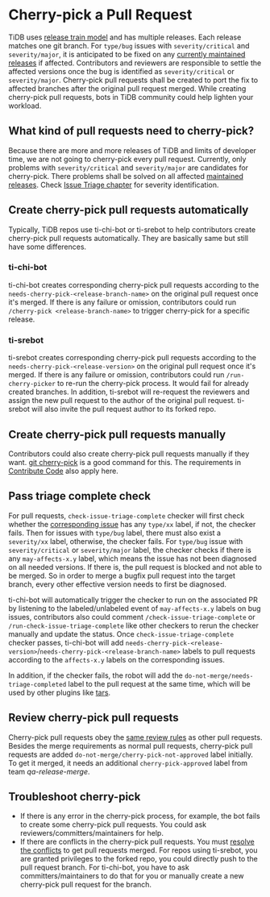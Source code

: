 # Cherry-pick a Pull Request

TiDB uses [release train model](../project-management/release-train-model.md) and has multiple releases. Each release matches one git branch. For `type/bug` issues with `severity/critical` and `severity/major`, it is anticipated to be fixed on any [currently maintained releases](https://pingcap.github.io/tidb-dev-guide/project-management/release-train-model.html#current-maintained-releases) if affected. Contributors and reviewers are responsible to settle the affected versions once the bug is identified as `severity/critical` or `severity/major`. Cherry-pick pull requests shall be created to port the fix to affected branches after the original pull request merged. While creating cherry-pick pull requests, bots in TiDB community could help lighten your workload.

## What kind of pull requests need to cherry-pick?

Because there are more and more releases of TiDB and limits of developer time, we are not going to cherry-pick every pull request. Currently, only problems with `severity/critical` and `severity/major` are candidates for cherry-pick. There problems shall be solved on all affected [maintained releases](https://pingcap.github.io/tidb-dev-guide/project-management/release-train-model.html#current-maintained-releases). Check [Issue Triage chapter](issue-triage.md) for severity identification.

## Create cherry-pick pull requests automatically

Typically, TiDB repos use ti-chi-bot or ti-srebot to help contributors create cherry-pick pull requests automatically. They are basically same but still have some differences.

### ti-chi-bot

ti-chi-bot creates corresponding cherry-pick pull requests according to the `needs-cherry-pick-<release-branch-name>` on the original pull request once it's merged. If there is any failure or omission, contributors could run `/cherry-pick <release-branch-name>` to trigger cherry-pick for a specific release.

### ti-srebot

ti-srebot creates corresponding cherry-pick pull requests according to the `needs-cherry-pick-<release-version>` on the original pull request once it's merged. If there is any failure or omission, contributors could run `/run-cherry-picker` to re-run the cherry-pick process. It would fail for already created branches. In addition, ti-srebot will re-request the reviewers and assign the new pull request to the author of the original pull request. ti-srebot will also invite the pull request author to its forked repo.

## Create cherry-pick pull requests manually

Contributors could also create cherry-pick pull requests manually if they want. [git cherry-pick](https://git-scm.com/docs/git-cherry-pick) is a good command for this. The requirements in [Contribute Code](contribute-code.md) also apply here.

## Pass triage complete check

For pull requests, `check-issue-triage-complete` checker will first check whether the [corresponding issue](https://pingcap.github.io/tidb-dev-guide/contribute-to-tidb/contribute-code.html#referring-to-an-issue) has any `type/xx` label, if not, the checker fails. Then for issues with `type/bug` label, there must also exist a `severity/xx` label, otherwise, the checker fails. For `type/bug` issue with `severity/critical` or `severity/major` label, the checker checks if there is any `may-affects-x.y` label, which means the issue has not been diagnosed on all needed versions. If there is, the pull request is blocked and not able to be merged. So in order to merge a bugfix pull request into the target branch, every other effective version needs to first be diagnosed.

ti-chi-bot will automatically trigger the checker to run on the associated PR by listening to the labeled/unlabeled event of `may-affects-x.y` labels on bug issues, contributors also could comment `/check-issue-triage-complete` or `/run-check-issue-triage-complete` like other checkers to rerun the checker manually and update the status. Once `check-issue-triage-complete` checker passes, ti-chi-bot will add `needs-cherry-pick-<release-version>`/`needs-cherry-pick-<release-branch-name>`  labels to pull requests according to the `affects-x.y` labels on the corresponding issues.

In addition, if the checker fails, the robot will add the `do-not-merge/needs-triage-completed` label to the pull request at the same time, which will be used by other plugins like [tars](https://book.prow.tidb.io/#/en/plugins/tars).


## Review cherry-pick pull requests

Cherry-pick pull requests obey the [same review rules](review-a-pr.md) as other pull requests. Besides the merge requirements as normal pull requests, cherry-pick pull requests are added `do-not-merge/cherry-pick-not-approved` label initially. To get it merged, it needs an additional `cherry-pick-approved` label from team *qa-release-merge*.

## Troubleshoot cherry-pick

* If there is any error in the cherry-pick process, for example, the bot fails to create some cherry-pick pull requests. You could ask reviewers/committers/maintainers for help.
* If there are conflicts in the cherry-pick pull requests. You must [resolve the conflicts](https://docs.github.com/en/pull-requests/collaborating-with-pull-requests/addressing-merge-conflicts/about-merge-conflicts) to get pull requests merged. For repos using ti-srebot, you are granted privileges to the forked repo, you could directly push to the pull request branch. For ti-chi-bot, you have to ask committers/maintainers to do that for you or manually create a new cherry-pick pull request for the branch.
